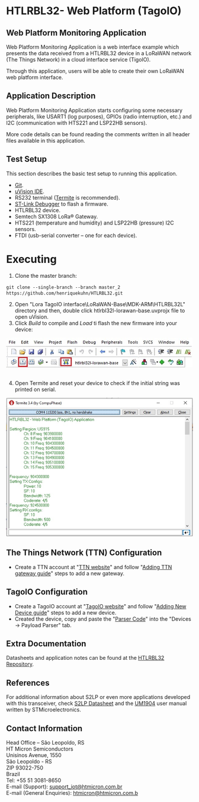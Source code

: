 # HTLRBL32- Web Platform (TagoIO)

## Web Platform Monitoring Application

Web Platform Monitoring Application is a web interface example which presents the data received from a HTLRBL32 device in a LoRaWAN network (The Things Network) in a cloud interface service (TigoIO). 

Through this application, users will be able to create their own LoRaWAN web platform interface.

## Application Description

Web Platform Monitoring Application starts configuring some necessary peripherals, like USART1 (log purposes), GPIOs (radio interruption, etc.) and I2C (communication with HTS221 and LSP22HB sensors). 

More code details can be found reading the comments written in all header files available in this application.

## Test Setup

This section describes the basic test setup to running this application.

* [Git](https://git-scm.com/downloads).
* [uVision IDE](https://www2.keil.com/mdk5).
* RS232 terminal ([Termite](https://www.compuphase.com/software_termite.htm) is recommended).
* [ST-Link Debugger](https://www.st.com/en/development-tools/st-link-v2.html) to flash a firmware.
* HTLRBL32 device.
* Semtech SX1308 LoRa® Gateway.
* HTS221 (temperature and humidity) and LSP22HB (pressure) I2C sensors.
* FTDI (usb-serial converter – one for each device).

# Executing

1. Clone the master branch: <br/>

```
git clone --single-branch --branch master_2 https://github.com/henriquekuhn/HTLRBL32.git
```

2. Open "Lora TagoIO interface\LoRaWAN-Base\MDK-ARM\HTLRBL32L" directory and then, double click htlrbl32l-lorawan-base.uvprojx file to open uVision. 
3. Click *Build* to compile and *Load* ti flash the new firmware into your device: <br/>

<div align="center">
  <img src="Screenshots/run.jpg">
</div>

<br/>

4. Open Termite and reset your device to check if the initial string was printed on serial. <br/>

<div align="center">
  <img src="Screenshots/Termite.jpg">
</div>


## The Things Network (TTN) Configuration

- Create a TTN account at "[TTN website](https://www.thethingsnetwork.org/)" and follow "[Adding TTN gateway guide](https://git-scm.com/downloads)" steps to add a new gateway. <br/>

## TagoIO Configuration 

- Create a TagoIO account at "[TagoIO website](https://tago.io/)" and follow "[Adding New Device guide](https://git-scm.com/downloads)" steps to add a new device. <br/>
- Created the device, copy and paste the "[Parser Code](https://git-scm.com/downloads)" into the "Devices -> Payload Parser" tab.

## Extra Documentation

Datasheets and application notes can be found at the [HTLRBL32 Repository](https://github.com/htmicron/ht32sx).

## References

For additional information about S2LP or even more applications developed with this transceiver, check [S2LP Datasheet](https://www.st.com/resource/en/datasheet/s2-lp.pdf) and the [UM1904](https://www.st.com/resource/en/user_manual/dm00189294-getting-started-with-xcubesubg1-sub1-ghz-rf-software-expansion-for-stm32cube-stmicroelectronics.pdf) user manual written by STMicroelectronics.


## Contact Information

Head Office – São Leopoldo, RS <br/>
HT Micron Semiconductors <br/>
Unisinos Avenue, 1550 <br/>
São Leopoldo - RS <br/>
ZIP 93022-750 <br/>
Brazil <br/>
Tel: +55 51 3081-8650 <br/>
E-mail (Support): support_iot@htmicron.com.br <br/>
E-mail (General Enquiries): htmicron@htmicron.com.b <br/>

